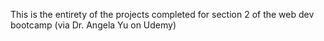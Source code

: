 This is the entirety of the projects completed for section 2 of the web dev bootcamp (via Dr. Angela Yu on Udemy)
